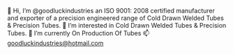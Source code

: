 👋 Hi, I’m @goodluckindustries an ISO 9001: 2008 certified manufacturer and exporter of a precision engineered range of Cold Drawn Welded Tubes & Precision Tubes.
👀 I’m interested in Cold Drawn Welded Tubes & Precision Tubes.
🌱 I’m currently On Production Of Tubes
📫 goodluckindustries@hotmail.com




